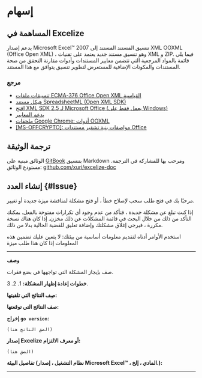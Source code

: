 # إسهام

## المساهمة في Excelize

يدعم إصدار Microsoft Excel&trade; 2007 تنسيق المستند المستند إلى XML OOXML (Office Open XML) ، وهو تنسيق مستند جديد يعتمد على تقنيات XML و ZIP. فيما يلي قائمة بالمواد المرجعية التي تتضمن معايير المستندات وأدوات مقارنة التحقق من صحة المستندات والمكونات الإضافية للمستعرض لتطوير تنسيق يتوافق مع هذا المستند.

### مرجع

* [تنسيقات ملفات ECMA-376 Office Open XML القياسية](https://www.ecma-international.org/publications-and-standards/standards/ecma-376/)
* [هيكل مستند SpreadsheetML (Open XML SDK)](https://learn.microsoft.com/ar-sa/office/open-xml/spreadsheet/structure-of-a-spreadsheetml-document)
* [افتح XML SDK 2.5 لـ Microsoft Office (يعمل فقط على Windows)](https://github.com/OfficeDev/Open-XML-SDK/releases/tag/v2.5)
* [يدعم المعايير](https://learn.microsoft.com/ar-sa/openspecs/standards_support/ms-stdsuplp/17a32be7-10b3-4025-bea4-133a66b4c689)
* [ملحقات Google Chrome: أدوات OOXML](https://chrome.google.com/webstore/detail/ooxml-tools/bjmmjfdegplhkefakjkccocjanekbapn)
* [[MS-OFFCRYPTO]: مواصفات بنية تشفير مستندات Office](https://learn.microsoft.com/ar-sa/openspecs/office_file_formats/ms-offcrypto/3c34d72a-1a61-4b52-a893-196f9157f083)

## ترجمة الوثيقة

الوثائق مبنية على [GitBook](https://github.com/GitbookIO/gitbook) بتنسيق Markdown ومرحب بها للمشاركة في الترجمة. مستودع الوثائق: [github.com/xuri/excelize-doc](https://github.com/xuri/excelize-doc)

## إنشاء العدد {#Issue}

مرحبًا بك في فتح طلب سحب لإصلاح خطأ ، أو فتح مشكلة لمناقشة ميزة جديدة أو تغيير.

إذا كنت تبلغ عن مشكلة جديدة ، فتأكد من عدم وجود أي تكرارات
مفتوحة بالفعل. يمكنك التأكد من ذلك من خلال البحث في قائمة المشكلات عن ذلك
مخزن. إذا كان هناك نسخة مكررة ، فيرجى إغلاق مشكلتك وإضافة تعليق
للقضية الحالية بدلا من ذلك.

استخدم الأوامر أدناه لتقديم معلومات أساسية من بيئتك:
لا يتعين عليك تضمين هذه المعلومات إذا كان هذا طلب ميزة

---

**وصف**

صف بإيجاز المشكلة التي تواجهها في بضع فقرات.

**خطوات إعادة إظهار المشكلة:**
1.
2.
3.

**صِف النتائج التي تلقيتها:**

**صف النتائج التي توقعتها:**

**إخراج `go version`:**

```text
(الصق الناتج هنا)
```

**إصدار Excelize أو معرف الالتزام:**

```text
(الصق هنا)
```

**تفاصيل البيئة (نظام التشغيل ، إصدار Microsoft Excel&trade; ، المادي ، إلخ.):**

---
